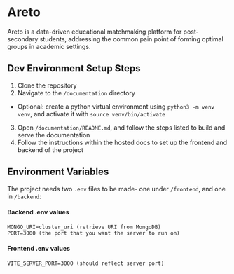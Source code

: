 # Areto

Areto is a data-driven educational matchmaking platform for post-secondary students, addressing the common pain point of forming optimal groups in academic settings.

## Dev Environment Setup Steps

1. Clone the repository
2. Navigate to the `/documentation` directory
  - Optional: create a python virtual environment using `python3 -m venv venv`, and activate it with `source venv/bin/activate`
3. Open `/documentation/README.md`, and follow the steps listed to build and serve the documentation
4. Follow the instructions within the hosted docs to set up the frontend and backend of the project

## Environment Variables

The project needs two `.env` files to be made- one under `/frontend`, and one in `/backend`:

#### Backend .env values

```
MONGO_URI=cluster_uri (retrieve URI from MongoDB)
PORT=3000 (the port that you want the server to run on)
```

#### Frontend .env values

```
VITE_SERVER_PORT=3000 (should reflect server port)
```
